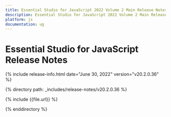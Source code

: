 ```yaml
---
title: Essential Studio for JavaScript 2022 Volume 2 Main Release Notes  
description: Essential Studio for JavaScript 2022 Volume 2 Main Release Notes  
platform: js
documentation: ug
---
```


# Essential Studio for JavaScript  Release Notes  

{% include release-info.html date="June 30, 2022"  version="v20.2.0.36" %} 

{% directory path: _includes/release-notes/v20.2.0.36 %}

{% include {{file.url}} %}

{% enddirectory %}